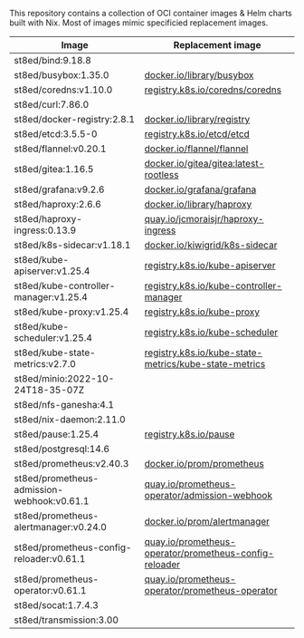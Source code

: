 This repository contains a collection of OCI container images & Helm charts built with Nix.
Most of images mimic specificied replacement images.

| Image  | Replacement image |
|---|---|
| st8ed/bind:9.18.8 |  |
| st8ed/busybox:1.35.0 | [docker.io/library/busybox](https://hub.docker.com/_/busybox) |
| st8ed/coredns:v1.10.0 | [registry.k8s.io/coredns/coredns](https://github.com/coredns/coredns/blob/055b2c31a9cf28321734e5f71613ea080d216cd3/Dockerfile) |
| st8ed/curl:7.86.0 |  |
| st8ed/docker-registry:2.8.1 | [docker.io/library/registry](https://hub.docker.com/_/registry) |
| st8ed/etcd:3.5.5-0 | [registry.k8s.io/etcd/etcd](https://github.com/kubernetes/kubernetes/tree/e98853ec28c7c7e40cb449812a87eda6c8d5aad0/cluster/images/etcd) |
| st8ed/flannel:v0.20.1 | [docker.io/flannel/flannel](https://github.com/flannel-io/flannel/blob/8124fc7978e9789efbdc6766580aec6575a9c6ce/images/Dockerfile.amd64) |
| st8ed/gitea:1.16.5 | [docker.io/gitea/gitea:latest-rootless](https://github.com/go-gitea/gitea/blob/main/Dockerfile.rootless) |
| st8ed/grafana:v9.2.6 | [docker.io/grafana/grafana](https://github.com/grafana/grafana/blob/main/packaging/docker/ubuntu.Dockerfile) |
| st8ed/haproxy:2.6.6 | [docker.io/library/haproxy](https://github.com/docker-library/haproxy/blob/master/2.7/Dockerfile) |
| st8ed/haproxy-ingress:0.13.9 | [quay.io/jcmoraisjr/haproxy-ingress](https://github.com/jcmoraisjr/haproxy-ingress/blob/master/rootfs/Dockerfile) |
| st8ed/k8s-sidecar:v1.18.1 | [docker.io/kiwigrid/k8s-sidecar](https://github.com/kiwigrid/k8s-sidecar/blob/master/Dockerfile) |
| st8ed/kube-apiserver:v1.25.4 | [registry.k8s.io/kube-apiserver](https://github.com/kubernetes/kubernetes/blob/e4c8802407fbaffad126685280e72145d89b125e/build/server-image/Dockerfile) |
| st8ed/kube-controller-manager:v1.25.4 | [registry.k8s.io/kube-controller-manager](https://github.com/kubernetes/kubernetes/blob/e4c8802407fbaffad126685280e72145d89b125e/build/server-image/Dockerfile) |
| st8ed/kube-proxy:v1.25.4 | [registry.k8s.io/kube-proxy](https://github.com/kubernetes/kubernetes/blob/e4c8802407fbaffad126685280e72145d89b125e/build/server-image/Dockerfile) |
| st8ed/kube-scheduler:v1.25.4 | [registry.k8s.io/kube-scheduler](https://github.com/kubernetes/kubernetes/blob/e4c8802407fbaffad126685280e72145d89b125e/build/server-image/Dockerfile) |
| st8ed/kube-state-metrics:v2.7.0 | [registry.k8s.io/kube-state-metrics/kube-state-metrics](https://github.com/kubernetes/kube-state-metrics/blob/master/Dockerfile) |
| st8ed/minio:2022-10-24T18-35-07Z |  |
| st8ed/nfs-ganesha:4.1 |  |
| st8ed/nix-daemon:2.11.0 |  |
| st8ed/pause:1.25.4 | [registry.k8s.io/pause](https://github.com/kubernetes/kubernetes/blob/5437d493da9435c9a32b244cd8bb12faf88075ae/build/pause/Dockerfile) |
| st8ed/postgresql:14.6 |  |
| st8ed/prometheus:v2.40.3 | [docker.io/prom/prometheus](https://github.com/prometheus/prometheus/blob/main/Dockerfile) |
| st8ed/prometheus-admission-webhook:v0.61.1 | [quay.io/prometheus-operator/admission-webhook](https://github.com/prometheus-operator/prometheus-operator/blob/main/cmd/admission-webhook/Dockerfile) |
| st8ed/prometheus-alertmanager:v0.24.0 | [docker.io/prom/alertmanager](https://github.com/prometheus/alertmanager/blob/main/Dockerfile) |
| st8ed/prometheus-config-reloader:v0.61.1 | [quay.io/prometheus-operator/prometheus-config-reloader](https://github.com/prometheus-operator/prometheus-operator/blob/main/cmd/prometheus-config-reloader/Dockerfile) |
| st8ed/prometheus-operator:v0.61.1 | [quay.io/prometheus-operator/prometheus-operator](https://github.com/prometheus-operator/prometheus-operator/blob/main/Dockerfile) |
| st8ed/socat:1.7.4.3 |  |
| st8ed/transmission:3.00 |  |
